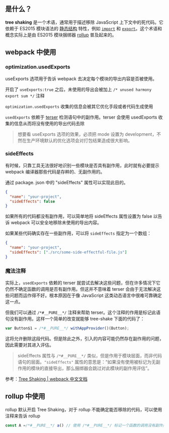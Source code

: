 ## 是什么？

**tree shaking** 是一个术语，通常用于描述移除 JavaScript 上下文中的死代码。它依赖于 ES2015 模块语法的 [静态结构](http://exploringjs.com/es6/ch_modules.html#static-module-structure) 特性，例如 [`import`](https://developer.mozilla.org/zh-CN/docs/Web/JavaScript/Reference/Statements/import) 和 [`export`](https://developer.mozilla.org/zh-CN/docs/Web/JavaScript/Reference/Statements/export)。这个术语和概念实际上是由 ES2015 模块捆绑器 [rollup](https://github.com/rollup/rollup) 普及起来的。
## webpack 中使用

### optimization.usedExports

useExports 选项用于告诉 webpack 去决定每个模块的导出内容是否被使用。

开启了 `useExports:true` 之后，未使用的导出会被加上 `/* unused harmony export sum */` 注释

`optimization.usedExports` 收集的信息会被其它优化手段或者代码生成使用

`usedExports` 依赖于 [terser](https://github.com/terser-js/terser) 检测语句中的副作用。terser 会使用 usedExports 收集的信息从而将没有使用的导出代码去除

> 想要看 useExports 选项的效果，必须把 mode 设置为 development，不然在生产环境默认的优化选项会对打包结果造成很大影响。

### sideEffects

有时候，只靠工具无法很好地识别一些模块是否具有副作用，此时就有必要提示 webpack 编译器那些代码是存粹的、无副作用的。

通过 package. json 中的 "sideEffects" 属性可以实现此目的。

```json
{
  "name": "your-project",
  "sideEffects": false
}
```

如果所有的代码都没有副作用，可以简单地将 sideEffects 属性设置为 false 以告诉 webpack 可以安全地移除未使用的导出内容。

如果某些代码确实存在一些副作用，可以将 `sideEffects` 指定为一个数组：

```json
{
  "name": "your-project",
  "sideEffects": ["./src/some-side-effectful-file.js"]
}
```

### 魔法注释

实际上，`usedExports` 依赖的 terser 就尝试去解决这些问题，但在许多情况下它仍然不确定函数的调用是否有副作用。但这并不意味着 terser 会由于无法解决这些问题而运作得不好。根本原因在于像 JavaScript 这类动态语言中很难可靠确定这一点。

但我们可以通过 `/*#__PURE__*/` 注释来帮助 terser。这个注释的作用是标记此语句没有副作用。这样一个简单的改变就能够 tree-shake 下面的代码了：

```javascript
var Button$1 = /*#__PURE__*/ withAppProvider()(Button);
```

这将允许删除这段代码。但是除此之外，引入的内容可能仍然存在副作用的问题，因此需要对其进入评估。

> sideEffects 属性与 `/*#__PURE__*/` 类似，但是作用于模块层面，而非代码语句的层面。`"sideEffects"` 属性的意思是：“如果没有使用被标记为无副作用的模块的直接导出，那么捆绑器会跳过对此模块的副作用评估”。

参考：[Tree Shaking | webpack 中文文档](https://webpack.docschina.org/guides/tree-shaking/#root)
## rollup 中使用

rollup 默认开启 Tree Shaking，对于 rollup 不能确定能否移除的代码，可以使用注释来告诉 rollup

```js
const A =/*#__PURE__*/ a() // 使用 /*#__PURE__*/ 标记一个函数的调用没有副作用，那么当这个函数的返回值没有(在被留下来的代码中，如果有在其他地方使用，但是使用的地方也被 tree Shaking 掉了则不算)使用的话，那么这个的调用就可以被安全地 Shaking 掉。
```
